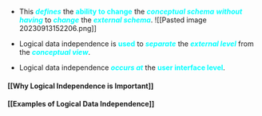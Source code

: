 - This ***<span style="color:#00ffff">defines</span>*** the **<span style="color:#00ffff">ability to change</span>** the ***<span style="color:#00ffff">conceptual schema</span>*** ***<span style="color:#00ffff">without</span>*** ***<span style="color:#00ffff">having</span>*** to ***<span style="color:#00ffff">change</span>*** the ***<span style="color:#00ffff">external schema</span>***.
![[Pasted image 20230913152206.png]]

- Logical data independence is **<span style="color:#00ffff">used</span>** to ***<span style="color:#00ffff">separate</span>*** the ***<span style="color:#00ffff">external level</span>*** from the ***<span style="color:#00ffff">conceptual view</span>***.
- Logical data independence ***<span style="color:#00ffff">occurs at</span>*** the **<span style="color:#00ffff">user interface level</span>**.

#### [[Why Logical Independence is Important]]

#### [[Examples of Logical Data Independence]]
